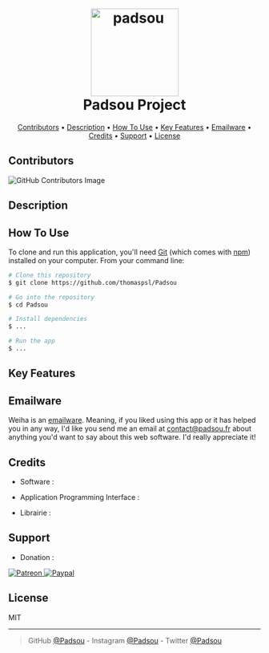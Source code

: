 <h1 align="center">
  <a href="https://www.padsou.fr"><img src="https://user-images.githubusercontent.com/84765571/216450437-06062698-e898-48c6-9433-91000997c8d3.png" alt="padsou" width="175"></a>
  <br>
  Padsou Project
  <br>
</h1>
<!--<h4 align="center">It's a web portfolio for introducing myself a little bit built with <a href="https://fr.reactjs.org/" target="_blank">React Native</a>.</h4>
<p align="center">
  <a href="https://fr.reactjs.org/">
    <img src="https://img.shields.io/badge/React-18.2-5ED3F3" alt="React">
  </a>
</p>
<p align="center">
  <a href="https://html.com/">
    <img src="https://img.shields.io/badge/HTML-5.0-E34C26" alt="HTML">
  </a>
  <a href="https://developer.mozilla.org/fr/docs/Learn/CSS">
    <img src="https://img.shields.io/badge/CSS-3.0-563D7C" alt="CSS">
  </a>
  <a href="https://developer.mozilla.org/fr/docs/Learn/JavaScript">
    <img src="https://img.shields.io/badge/JS-_._-F1E05A" alt="JS">
  </a>
  <a href="https://www.typescriptlang.org/">
    <img src="https://img.shields.io/badge/TS-4.8-3178C6" alt="TS">
  </a>
</p>-->
<p align="center">
  <a href="#contributors">Contributors</a> •
  <a href="#description">Description</a> •
  <a href="#how-to-use">How To Use</a> •
  <a href="#key-features">Key Features</a> •
  <a href="#emailware">Emailware</a> •
  <a href="#credits">Credits</a> •
  <a href="#support">Support</a> •
  <a href="#license">License</a>
</p>



<!-- ![screenshot](https://raw.githubusercontent.com/amitmerchant1990/electron-markdownify/master/app/img/markdownify.gif) -->



## Contributors
![GitHub Contributors Image](https://contrib.rocks/image?repo=thomaspsl/Padsou)



## Description
<!--<img src="https://user-images.githubusercontent.com/84765571/215706679-6cd737a8-3761-4c16-9d59-fcef8d20249d.jpg" width=50% height=50%>

## Outil
Dans le cas de notre projet Padsou, nous avons utilisé comme language de programmation le jetpack compose.
Nous utilisions comme éditeur AndroidStudio, et comme databases FireBases.
Nous avons choisi FireBases car c'est un outil simple de prise en main et très adataptable en fonction de nos différentes
demandes. De plus, FireBases contient un module intégrer permettant de gérer les authentifications et un autre de pouvoir stocker
des fichiers (des images par exemple).
Nous avons utilisé comme outil de partage et de coordination de projet, GitHub, chacun avait ca propre branche
et nous essayons une fois par jour de mettre en commun nos avancements sur la branche master.

## Réalisation
Dans le cadre de notre projet, nous nous étions divisé les taches, l'un s'occupais de toute la partie visuelle, tandis
que l'autre toute la partie back. Cette disposition de travail permettait qu'aucun ne puisse empiéter sur le travail
de l'autre puisque personne ne travaillait sur la même chose.
Cette configuration nous permettais aussi de gagner du tout sur nos merge de branche.

## Projet
Une fois que vous lancez l'application vous arrivez sur un onBoarding qui vous présente dans les grandes lignes 
l'application. En swipant vous arriverez sur une page vous permettant de vous créer un compte, ou alors de 
vous connectez si vous en disposez déjà d'un.
Une fois la page d'authentification passée, vous serrez dirigé sur la page d'accueil, sur cette page, vous avez sur le
haut une liste de catégorie affiché de façon dynamique. Sur le dessous vous avez la liste des bons plans.
Sur le bas de page, vous avez la navigation, elle vous permet de faire 3 choses :
- le bouton à gauche, vous fait aller à la page d'accueil
- le bouton du milieu, vous permet d'ajouter un bon plan
- le bouton à droite, vous fait accéder à votre profil

Si vous cliquez sur l'un des bons plan, vous serrez dirigé sur une page vous affichant plus de détails et une
description sur le bon plan choisi. -->



## How To Use
To clone and run this application, you'll need [Git](https://git-scm.com) (which comes with [npm](http://npmjs.com)) installed on your computer. From your command line:
```bash
# Clone this repository
$ git clone https://github.com/thomaspsl/Padsou

# Go into the repository
$ cd Padsou

# Install dependencies
$ ...

# Run the app
$ ...
```



## Key Features
<!-- - Here are the [specifications](https://docs.google.com/document/d/1oKFBFMdzPc6vugmCzuZRecUAnHZ71xbI/edit?rtpof=true) -->



## Emailware
Weiha is an [emailware](https://en.wiktionary.org/wiki/emailware). Meaning, if you liked using this app or it has helped you in any way, I'd like you send me an email at <contact@padsou.fr> about anything you'd want to say about this web software. I'd really appreciate it!



## Credits
- Software : 
<!-- <a href="https://getcomposer.org/">
    <img src="https://img.shields.io/badge/Composer-582900?style=for-the-badge&logo=laravel&logoColor=white" alt="Composer">
</a>
<a href="https://www.cookiebot.com/">
    <img src="https://img.shields.io/badge/CookieBot-39A8EF?style=for-the-badge&logo=Codepen&logoColor=white" alt="CookieBot">
</a>
<a href="https://fontawesome.com/">
    <img src="https://img.shields.io/badge/FontAwesome-39E09B?style=for-the-badge&logo=linktree&logoColor=white" alt="FontAwesome">
</a>
<a href="https://www.cloudflare.com/">
    <img src="https://img.shields.io/badge/Cloudflare-F38020?style=for-the-badge&logo=Cloudflare&logoColor=white" alt="Cloudflare">
</a><br> -->

- Application Programming Interface : 
<!-- <a href="https://www.exchangerate-api.com/">
    <img src="https://img.shields.io/badge/ExchangerateAPI-404D59?style=for-the-badge&logo=Databricks&logoColor=white" alt="ExchangerateAPI">
</a>
<a href="https://console.cloud.google.com/">
    <img src="https://img.shields.io/badge/GoogleAPI-4285F4?style=for-the-badge&logo=google-cloud&logoColor=white" alt="GoogleAPI">
</a><br> -->

- Librairie : 
<!-- <a href="https://datatables.net/">
    <img src="https://img.shields.io/badge/DataTableJS-403CDF?style=for-the-badge&logo=javascript&logoColor=white" alt="DataTableJS">
</a>
<a href="https://www.chartjs.org/">
    <img src="https://img.shields.io/badge/ChartJS-FE777B?style=for-the-badge&logo=javascript&logoColor=white" alt="ChartJS">
</a> -->



## Support
- Donation : 
<a href="https://www.patreon.com">
    <img src="https://img.shields.io/badge/Patreon-F96854?style=for-the-badge&logo=patreon&logoColor=white" alt="Patreon">
</a>
<a href="https://www.paypal.com">
    <img src="https://img.shields.io/badge/PayPal-00457C?style=for-the-badge&logo=paypal&logoColor=white" alt="Paypal">
</a>



## License
MIT

---

> GitHub [@Padsou](https://github.com/thomaspsl/Padsou) -
> Instagram [@Padsou](https://www.instagram.com/) - 
> Twitter [@Padsou](https://twitter.com/)
